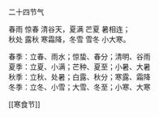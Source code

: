 二十四节气

春雨 惊春 清谷天，夏满 芒夏 暑相连；  
秋处 露秋 寒霜降，冬雪 雪冬 小大寒。

春季：立春、雨水；惊蛰、春分；清明、谷雨  
夏季：立夏、小满；芒种、夏至；小暑、大暑  
秋季：立秋、处暑；白露、秋分；寒露、霜降  
冬季：立冬、小雪；大雪、冬至；小寒、大寒

[[寒食节]]

